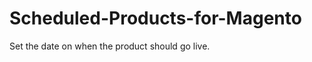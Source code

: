 Scheduled-Products-for-Magento
==============================

Set the date on when the product should go live.
